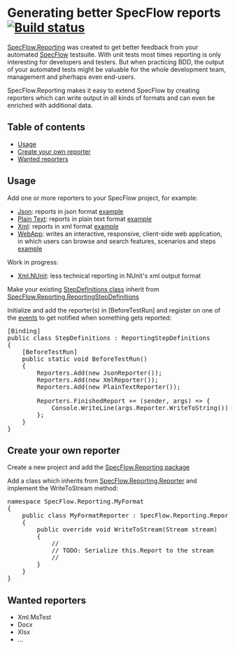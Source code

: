 # Generating better SpecFlow reports [![Build status](https://ci.appveyor.com/api/projects/status/yjeo6b1lonrp7jj0/branch/master)](https://ci.appveyor.com/project/TimSchlechter/specflow-reporting-196)

[SpecFlow.Reporting](https://www.nuget.org/packages/SpecFlow.Reporting) was created to get better feedback from your automated [SpecFlow](http://www.specflow.org/) testsuite. With unit tests most times reporting is only interesting for developers and testers. But when practicing BDD, the output of your automated tests might be valuable for the whole development team, management and pherhaps even end-users.

SpecFlow.Reporting makes it easy to extend SpecFlow by creating reporters which can write output in all kinds of formats and can even be enriched with additional data.

## Table of contents
  -  [Usage](#usage)
  -  [Create your own reporter](#create-your-own-reporter)
  -  [Wanted reporters](#wanted-reporters)

## Usage

Add one or more reporters to your SpecFlow project, for example:
  -  [Json](https://www.nuget.org/packages/SpecFlow.Reporting.Json/): reports in json format [example](https://raw.githubusercontent.com/specflowreporting/SpecFlow.Reporting/master/SpecFlow.Reporting.ApprovalTests/approvals/SpecFlow.Reporting.Json.JsonReporter/approval.txt)
  -  [Plain Text](https://www.nuget.org/packages/SpecFlow.Reporting.Text/): reports in plain text format [example](https://raw.githubusercontent.com/specflowreporting/SpecFlow.Reporting/master/SpecFlow.Reporting.ApprovalTests/approvals/SpecFlow.Reporting.Text.PlainTextReporter/approval.txt)
  -  [Xml](https://www.nuget.org/packages/SpecFlow.Reporting.Xml/): reports in xml format [example](https://raw.githubusercontent.com/specflowreporting/SpecFlow.Reporting.Xml/master/SpecFlow.Reporting.ApprovalTests/approvals/SpecFlow.Reporting.Xml.XmlReporter/approval.txt)
  -  [WebApp](https://www.nuget.org/packages/SpecFlow.Reporting.WebApp/): writes an interactive, responsive, client-side web application, in which users can browse and search features, scenarios and steps [example](http://specflowreporting.azurewebsites.net/)

Work in progress:
  -  [Xml.NUnit](https://www.nuget.org/packages/SpecFlow.Reporting.Xml.NUnit/): less technical reporting in NUnit's xml output format
   
Make your existing [StepDefinitions class](https://github.com/techtalk/SpecFlow/wiki/Step-Definitions) inherit from [SpecFlow.Reporting.ReportingStepDefinitions](https://github.com/specflowreporting/SpecFlow.Reporting/blob/master/SpecFlow.Reporting/ReportingStepDefinitions.cs)

Initialize and add the reporter(s) in [BeforeTestRun] and register on one of the [events](https://github.com/specflowreporting/SpecFlow.Reporting/blob/master/SpecFlow.Reporting/Reporters.Events.cs) to get notified when something gets reported:

<pre>
[Binding]
public class StepDefinitions : ReportingStepDefinitions
{
	[BeforeTestRun]
	public static void BeforeTestRun()
	{
		Reporters.Add(new JsonReporter());
		Reporters.Add(new XmlReporter());
		Reporters.Add(new PlainTextReporter());

		Reporters.FinishedReport += (sender, args) => {
			Console.WriteLine(args.Reporter.WriteToString());
		};
	}
}	
</pre>

## Create your own reporter

Create a new project and add the [SpecFlow.Reporting package](https://www.nuget.org/packages/SpecFlow.Reporting)

Add a class which inherits from [SpecFlow.Reporting.Reporter](https://github.com/specflowreporting/SpecFlow.Reporting/blob/master/SpecFlow.Reporting/Reporter.cs) and implement the WriteToStream method:

<pre>
namespace SpecFlow.Reporting.MyFormat
{
	public class MyFormatReporter : SpecFlow.Reporting.Reporter
	{
		public override void WriteToStream(Stream stream)
		{
			//
			// TODO: Serialize this.Report to the stream
			//
		}
	}
}
</pre>

## Wanted reporters
  -  Xml.MsTest
  -  Docx
  -  Xlsx
  -  ...